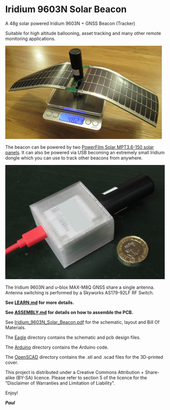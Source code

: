 # Iridium 9603N Solar Beacon

A 48g solar powered Iridium 9603N + GNSS Beacon (Tracker)

Suitable for high altitude ballooning, asset tracking and many other remote monitoring applications.

![Iridium_9603N_Solar_Beacon_1](https://github.com/PaulZC/Iridium_9603N_Solar_Beacon/blob/master/img/Iridium_9603N_Solar_Beacon_1.JPG)

The beacon can be powered by two [PowerFilm Solar MPT3.6-150 solar panels](https://www.powerfilmsolar.com/custom-solutions/electronic-component-solar-panels/electronic-component-solar-panels-product-page/mpt3-6-150).
It can also be powered via USB becoming an extremely small Iridium dongle which you can use to track other beacons from anywhere.

![Iridium_9603N_Solar_Beacon_5](https://github.com/PaulZC/Iridium_9603N_Solar_Beacon/blob/master/img/Iridium_9603N_Solar_Beacon_5.JPG)

The Iridium 9603N and u-blox MAX-M8Q GNSS share a single antenna. Antenna switching is performed by a Skyworks AS179-92LF RF Switch.

**See [LEARN.md](https://github.com/PaulZC/Iridium_9603N_Solar_Beacon/blob/master/LEARN.md) for more details.**

**See [ASSEMBLY.md](https://github.com/PaulZC/Iridium_9603N_Solar_Beacon/blob/master/ASSEMBLY.md) for details on how to assemble the PCB.**

See [Iridium_9603N_Solar_Beacon.pdf](https://github.com/PaulZC/Iridium_9603N_Solar_Beacon/blob/master/Iridium_9603N_Solar_Beacon.pdf) for the schematic, layout and Bill Of Materials.

The [Eagle](https://github.com/PaulZC/Iridium_9603N_Solar_Beacon/tree/master/Eagle) directory contains the schematic and pcb design files.

The [Arduino](https://github.com/PaulZC/Iridium_9603N_Solar_Beacon/tree/master/Arduino) directory contains the Arduino code.

The [OpenSCAD](https://github.com/PaulZC/Iridium_9603N_Solar_Beacon/tree/master/OpenSCAD) directory contains the .stl and .scad files for the 3D-printed cover.

This project is distributed under a Creative Commons Attribution + Share-alike (BY-SA) licence.
Please refer to section 5 of the licence for the "Disclaimer of Warranties and Limitation of Liability".

Enjoy!

**_Paul_**